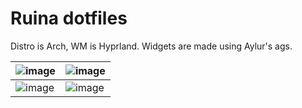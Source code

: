 # Ruina dotfiles

Distro is Arch, WM is Hyprland. Widgets are made using Aylur's ags.

| ![image](https://github.com/bedr-a/dotfiles/assets/167578319/e8bdbf61-059d-4586-9277-6500b6f5d48a) | ![image](https://github.com/bedr-a/dotfiles/assets/167578319/292794bd-f548-4151-96f3-28bd8c906f2f) |
| --- | --- |
| ![image](https://github.com/bedr-a/dotfiles/assets/167578319/8cb31e61-e381-468b-b269-13b38f0a8d8e) | ![image](https://github.com/bedr-a/dotfiles/assets/167578319/870a0fd5-0984-43ff-a9b6-3c632f0d8e10) |

